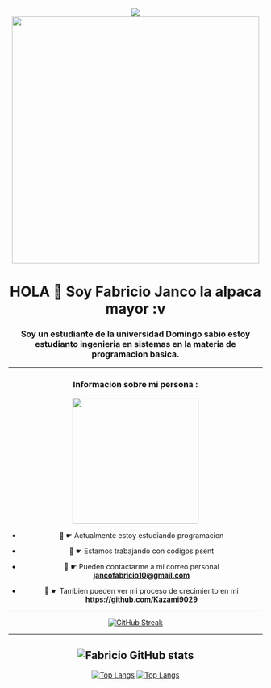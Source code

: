 <div id="header" align="center">
<img src="https://media.giphy.com/media/kEEeJPaebgkt1CVEFU/giphy.gif" width="=100" />
<img src="https://media.giphy.com/media/NOWo1GR5zXYl2/giphy.gif" width="490" />
<h1>  HOLA  👋 Soy Fabricio Janco la alpaca mayor :v</h1>
<h3 align="center">Soy un estudiante de la universidad Domingo sabio estoy estudianto ingenieria en sistemas en la materia de programacion basica. </h3>

---

### Informacion sobre mi persona :
  <img src="https://media.giphy.com/media/du3J3cXyzhj75IOgvA/giphy.gif" width="250" />

-  💜  ☛ Actualmente estoy estudiando programacion 

-  💜  ☛ Estamos trabajando con codigos psent

-  💜  ☛ Pueden contactarme a mi correo personal **jancofabricio10@gmail.com**
  
-  💜  ☛ Tambien pueden ver mi proceso de crecimiento en mi **https://github.com/Kazami9029**
  ---

[![GitHub Streak](https://streak-stats.demolab.com?user=kazami9029&theme=dark&hide_border=true&border_radius=5&locale=es&date_format=j%2Fn%5B%2FY%5D&mode=weekly)](https://git.io/streak-stats)

---
  
![Fabricio GitHub stats](https://github-readme-stats.vercel.app/api?username=kazami9029&show_icons=true&theme=radical)
  ---

[![Top Langs](https://github-readme-stats.vercel.app/api/top-langs/?username=kazami9029&hide_progress=true)](https://github.com/anuraghazra/github-readme-stats)
  [![Top Langs](https://github-readme-stats.vercel.app/api/top-langs/?username=kazami9029&hide_progress=true)](https://github.com/anuraghazra/github-readme-stats)
  
</div>
